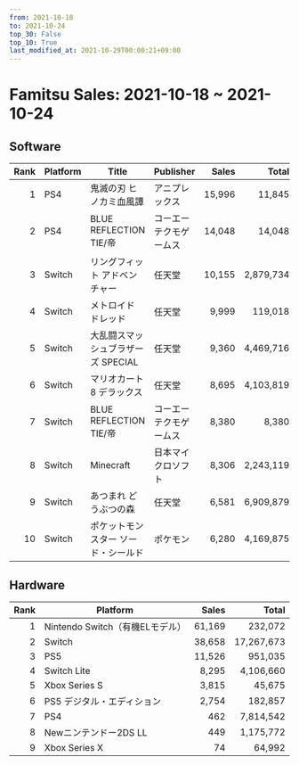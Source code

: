 ```yaml
---
from: 2021-10-18
to: 2021-10-24
top_30: False
top_10: True
last_modified_at: 2021-10-29T00:00:21+09:00
---
```

# Famitsu Sales: 2021-10-18 ~ 2021-10-24
## Software
| Rank | Platform | Title | Publisher | Sales | Total | Rate | New |
| -: | -- | -- | -- | -: | -: | -: | -- |
| 1 | PS4 | 鬼滅の刃 ヒノカミ血風譚 | アニプレックス | 15,996 | 11,845 |  |  |
| 2 | PS4 | BLUE REFLECTION TIE/帝 | コーエーテクモゲームス | 14,048 | 14,048 |  | **New** |
| 3 | Switch | リングフィット アドベンチャー | 任天堂 | 10,155 | 2,879,734 |  |  |
| 4 | Switch | メトロイド ドレッド | 任天堂 | 9,999 | 119,018 |  |  |
| 5 | Switch | 大乱闘スマッシュブラザーズ SPECIAL | 任天堂 | 9,360 | 4,469,716 |  |  |
| 6 | Switch | マリオカート8 デラックス | 任天堂 | 8,695 | 4,103,819 |  |  |
| 7 | Switch | BLUE REFLECTION TIE/帝 | コーエーテクモゲームス | 8,380 | 8,380 |  | **New** |
| 8 | Switch | Minecraft | 日本マイクロソフト | 8,306 | 2,243,119 |  |  |
| 9 | Switch | あつまれ どうぶつの森 | 任天堂 | 6,581 | 6,909,879 |  |  |
| 10 | Switch | ポケットモンスター ソード・シールド | ポケモン | 6,280 | 4,169,875 |  |  |

## Hardware
| Rank | Platform | Sales | Total |
| -: | -- | -: | -: |
| 1 | Nintendo Switch（有機ELモデル） | 61,169 | 232,072 |
| 2 | Switch | 38,658 | 17,267,673 |
| 3 | PS5 | 11,526 | 951,035 |
| 4 | Switch Lite | 8,295 | 4,106,660 |
| 5 | Xbox Series S | 3,815 | 45,675 |
| 6 | PS5 デジタル・エディション | 2,754 | 182,857 |
| 7 | PS4 | 462 | 7,814,542 |
| 8 | Newニンテンドー2DS LL | 449 | 1,175,772 |
| 9 | Xbox Series X | 74 | 64,992 |